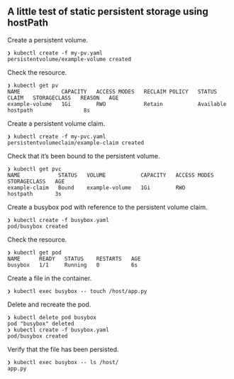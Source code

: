 ## A little test of static persistent storage using hostPath

Create a persistent volume.
```
❯ kubectl create -f my-pv.yaml
persistentvolume/example-volume created
```
Check the resource.
```
❯ kubectl get pv
NAME             CAPACITY   ACCESS MODES   RECLAIM POLICY   STATUS      CLAIM   STORAGECLASS   REASON   AGE
example-volume   1Gi        RWO            Retain           Available           hostpath                8s
```

Create a persistent volume claim.
```
❯ kubectl create -f my-pvc.yaml
persistentvolumeclaim/example-claim created
```

Check that it’s been bound to the persistent volume.
```
❯ kubectl get pvc
NAME            STATUS   VOLUME           CAPACITY   ACCESS MODES   STORAGECLASS   AGE
example-claim   Bound    example-volume   1Gi        RWO            hostpath       3s
```

Create a busybox pod with reference to the persistent volume claim.
```
❯ kubectl create -f busybox.yaml
pod/busybox created
```
Check the resource.
```
❯ kubectl get pod
NAME      READY   STATUS    RESTARTS   AGE
busybox   1/1     Running   0          6s
```

Create a file in the container.
```
❯ kubectl exec busybox -- touch /host/app.py
```

Delete and recreate the pod.
```
❯ kubectl delete pod busybox
pod "busybox" deleted
❯ kubectl create -f busybox.yaml
pod/busybox created
```

Verify that the file has been persisted.
```
❯ kubectl exec busybox -- ls /host/
app.py
```
